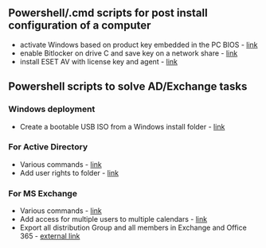 
## Powershell/.cmd scripts for post install configuration of a computer

- activate Windows based on product key embedded in the PC BIOS - [link](windows-deploy/activate-windows.ps1)
- enable Bitlocker on drive C and save key on a network share - [link](windows-deploy/enable-bitlocker.ps1)
- install ESET AV with license key and agent - [link](windows-deploy/eset-av-agent.ps1)

## Powershell scripts to solve AD/Exchange tasks
### Windows deployment
- Create a bootable USB ISO from a Windows install folder - [link](create-boot-iso.ps1)
### For Active Directory
- Various commands - [link](ad-various.ps1)
- Add user rights to folder - [link](add-user-righs-folder.ps1)
### For MS Exchange
- Various commands - [link](ms-exchange-various.ps1)
- Add access for multiple users to multiple calendars - [link](add-multiple-users-to-multiple-calendars.ps1)
- Export all distribution Group and all members in Exchange and Office 365 - [external link](https://www.azure365pro.com/how-to-export-all-distribution-group-and-all-members-of-it-exchange-2010/)
